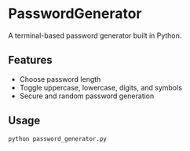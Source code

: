 # PasswordGenerator

A terminal-based password generator built in Python.

## Features

- Choose password length
- Toggle uppercase, lowercase, digits, and symbols
- Secure and random password generation

## Usage

```bash
python password_generator.py
